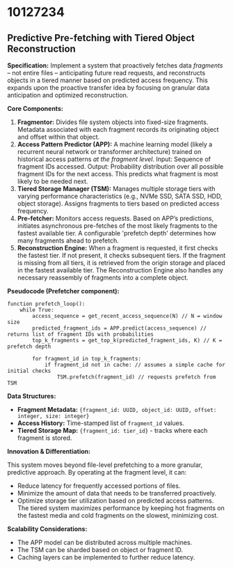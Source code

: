 # 10127234

## Predictive Pre-fetching with Tiered Object Reconstruction

**Specification:** Implement a system that proactively fetches data *fragments* – not entire files – anticipating future read requests, and reconstructs objects in a tiered manner based on predicted access frequency. This expands upon the proactive transfer idea by focusing on granular data anticipation and optimized reconstruction.

**Core Components:**

1.  **Fragmentor:** Divides file system objects into fixed-size fragments.  Metadata associated with each fragment records its originating object and offset within that object.
2.  **Access Pattern Predictor (APP):** A machine learning model (likely a recurrent neural network or transformer architecture) trained on historical access patterns *at the fragment level*. Input: Sequence of fragment IDs accessed. Output: Probability distribution over all possible fragment IDs for the next access. This predicts what fragment is most likely to be needed next.
3.  **Tiered Storage Manager (TSM):**  Manages multiple storage tiers with varying performance characteristics (e.g., NVMe SSD, SATA SSD, HDD, object storage).  Assigns fragments to tiers based on predicted access frequency.
4.  **Pre-fetcher:**  Monitors access requests. Based on APP’s predictions, initiates asynchronous pre-fetches of the most likely fragments to the fastest available tier. A configurable 'prefetch depth' determines how many fragments ahead to prefetch.
5.  **Reconstruction Engine:** When a fragment is requested, it first checks the fastest tier. If not present, it checks subsequent tiers. If the fragment is missing from all tiers, it is retrieved from the origin storage and placed in the fastest available tier.  The Reconstruction Engine also handles any necessary reassembly of fragments into a complete object.

**Pseudocode (Prefetcher component):**

```
function prefetch_loop():
    while True:
        access_sequence = get_recent_access_sequence(N) // N = window size
        predicted_fragment_ids = APP.predict(access_sequence) // returns list of fragment IDs with probabilities
        top_k_fragments = get_top_k(predicted_fragment_ids, K) // K = prefetch depth

        for fragment_id in top_k_fragments:
            if fragment_id not in cache: // assumes a simple cache for initial checks
                TSM.prefetch(fragment_id) // requests prefetch from TSM
```

**Data Structures:**

*   **Fragment Metadata:** `{fragment_id: UUID, object_id: UUID, offset: integer, size: integer}`
*   **Access History:** Time-stamped list of `fragment_id` values.
*   **Tiered Storage Map:** `{fragment_id: tier_id}` -  tracks where each fragment is stored.

**Innovation & Differentiation:**

This system moves beyond file-level prefetching to a more granular, predictive approach.  By operating at the fragment level, it can:

*   Reduce latency for frequently accessed portions of files.
*   Minimize the amount of data that needs to be transferred proactively.
*   Optimize storage tier utilization based on predicted access patterns. The tiered system maximizes performance by keeping hot fragments on the fastest media and cold fragments on the slowest, minimizing cost.

**Scalability Considerations:**

*   The APP model can be distributed across multiple machines.
*   The TSM can be sharded based on object or fragment ID.
*   Caching layers can be implemented to further reduce latency.